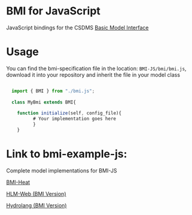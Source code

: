 # BMI for JavaScript
JavaScript bindings for the CSDMS [Basic Model Interface](https://bmi.readthedocs.io/en/latest/)

# Usage
You can find the bmi-specification file in the location: `BMI-JS/bmi/bmi.js`, download it into your repository and inherit the file in your model class


```JavaScript

  import { BMI } from "./bmi.js";
  
  class MyBmi extends BMI{
  
    function initialize(self, config_file){
          # Your implementation goes here
          }
    }
```

# Link to bmi-example-js:
Complete model implementations for BMI-JS 

[BMI-Heat](https://github.com/uihilab/bmi-example-js)

[HLM-Web (BMI Version)](https://github.com/uihilab/HLM-Web/tree/main/bmi-version)

[Hydrolang (BMI Version)]()

